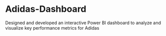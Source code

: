 # Adidas-Dashboard
Designed and developed an interactive Power BI dashboard to analyze and visualize key performance metrics for Adidas
